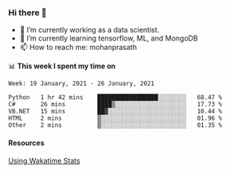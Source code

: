 ### Hi there 👋

- 🔭 I’m currently working as a data scientist.
- 🌱 I’m currently learning tensorflow, ML, and MongoDB
- 📫 How to reach me: mohanprasath

📊 **This week I spent my time on**
<!--START_SECTION:waka-->
```text
Week: 19 January, 2021 - 26 January, 2021

Python   1 hr 42 mins    █████████████████░░░░░░░░   68.47 % 
C#       26 mins         ████▒░░░░░░░░░░░░░░░░░░░░   17.73 % 
VB.NET   15 mins         ██▓░░░░░░░░░░░░░░░░░░░░░░   10.44 % 
HTML     2 mins          ▒░░░░░░░░░░░░░░░░░░░░░░░░   01.96 % 
Other    2 mins          ▒░░░░░░░░░░░░░░░░░░░░░░░░   01.35 % 
```
<!--END_SECTION:waka-->

#### Resources
[Using Wakatime Stats](https://github.com/marketplace/actions/waka-readme)
